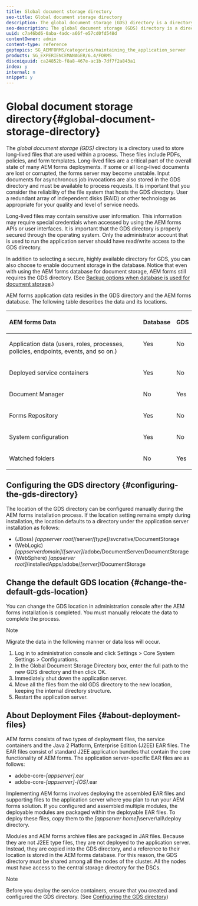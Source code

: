 ```yaml
---
title: Global document storage directory
seo-title: Global document storage directory
description: The global document storage (GDS) directory is a directory used to store long-lived files that are used within a process.
seo-description: The global document storage (GDS) directory is a directory used to store long-lived files that are used within a process.
uuid: c7a46bd6-0aba-4adc-a66f-e57cd0fd548d
contentOwner: admin
content-type: reference
geptopics: SG_AEMFORMS/categories/maintaining_the_application_server
products: SG_EXPERIENCEMANAGER/6.4/FORMS
discoiquuid: ca24852b-f8a8-467e-ac1b-7df7f2a843a1
index: y
internal: n
snippet: y
---
```


# Global document storage directory{#global-document-storage-directory}

The *global document storage (GDS)* directory is a directory used to store long-lived files that are used within a process. These files include PDFs, policies, and form templates. Long-lived files are a critical part of the overall state of many AEM forms deployments. If some or all long-lived documents are lost or corrupted, the forms server may become unstable. Input documents for asynchronous job invocations are also stored in the GDS directory and must be available to process requests. It is important that you consider the reliability of the file system that hosts the GDS directory. User a redundant array of independent disks (RAID) or other technology as appropriate for your quality and level of service needs.

Long-lived files may contain sensitive user information. This information may require special credentials when accessed by using the AEM forms APIs or user interfaces. It is important that the GDS directory is properly secured through the operating system. Only the administrator account that is used to run the application server should have read/write access to the GDS directory.

In addition to selecting a secure, highly available directory for GDS, you can also choose to enable document storage in the database. Notice that even with using the AEM forms database for document storage, AEM forms still requires the GDS directory. (See [Backup options when database is used for document storage](../../../forms/using/admin-help/files-back-recover.md#backup-options-when-database-is-used-for-document-storage).)

AEM forms application data resides in the GDS directory and the AEM forms database. The following table describes the data and its locations.

<table cellpadding="4" cellspacing="0"> 
 <thead align="left"> 
  <tr> 
   <th class="cellrowborder" id="d19e29288" valign="top" width="NaN%"><p>AEM forms Data</p></th> 
   <th class="cellrowborder" id="d19e29291" valign="top" width="NaN%"><p>Database</p></th> 
   <th class="cellrowborder" id="d19e29294" valign="top" width="NaN%"><p>GDS</p></th> 
  </tr> 
 </thead> 
 <tbody> 
  <tr> 
   <td class="cellrowborder" headers="d19e29288 " valign="top" width="NaN%"><p>Application data (users, roles, processes, policies, endpoints, events, and so on.)</p></td> 
   <td class="cellrowborder" headers="d19e29291 " valign="top" width="NaN%"><p>Yes</p></td> 
   <td class="cellrowborder" headers="d19e29294 " valign="top" width="NaN%"><p>No</p></td> 
  </tr> 
  <tr> 
   <td class="cellrowborder" headers="d19e29288 " valign="top" width="NaN%"><p>Deployed service containers</p></td> 
   <td class="cellrowborder" headers="d19e29291 " valign="top" width="NaN%"><p>Yes</p></td> 
   <td class="cellrowborder" headers="d19e29294 " valign="top" width="NaN%"><p>No</p></td> 
  </tr> 
  <tr> 
   <td class="cellrowborder" headers="d19e29288 " valign="top" width="NaN%"><p>Document Manager </p></td> 
   <td class="cellrowborder" headers="d19e29291 " valign="top" width="NaN%"><p>No</p></td> 
   <td class="cellrowborder" headers="d19e29294 " valign="top" width="NaN%"><p>Yes</p></td> 
  </tr> 
  <tr> 
   <td class="cellrowborder" headers="d19e29288 " valign="top" width="NaN%"><p>Forms Repository</p></td> 
   <td class="cellrowborder" headers="d19e29291 " valign="top" width="NaN%"><p>Yes</p></td> 
   <td class="cellrowborder" headers="d19e29294 " valign="top" width="NaN%"><p>No</p></td> 
  </tr> 
  <tr> 
   <td class="cellrowborder" headers="d19e29288 " valign="top" width="NaN%"><p>System configuration</p></td> 
   <td class="cellrowborder" headers="d19e29291 " valign="top" width="NaN%"><p>Yes</p></td> 
   <td class="cellrowborder" headers="d19e29294 " valign="top" width="NaN%"><p>No</p></td> 
  </tr> 
  <tr> 
   <td class="cellrowborder" headers="d19e29288 " valign="top" width="NaN%"><p>Watched folders</p></td> 
   <td class="cellrowborder" headers="d19e29291 " valign="top" width="NaN%"><p>No</p></td> 
   <td class="cellrowborder" headers="d19e29294 " valign="top" width="NaN%"><p>Yes</p></td> 
  </tr> 
 </tbody> 
</table>

## Configuring the GDS directory {#configuring-the-gds-directory}

The location of the GDS directory can be configured manually during the AEM forms installation process. If the location setting remains empty during installation, the location defaults to a directory under the application server installation as follows:

* (JBoss) *[appserver root]*/server/*[type]*/svcnative/DocumentStorage
* (WebLogic) *[appserverdomain]*/*[server]*/adobe/DocumentServer/DocumentStorage
* (WebSphere) *[appserver root]*/installedApps/adobe/*[server]*/DocumentStorage

## Change the default GDS location {#change-the-default-gds-location}

You can change the GDS location in administration console after the AEM forms installation is completed. You must manually relocate the data to complete the process.

>[!NOTE]
>
>Migrate the data in the following manner or data loss will occur.

1. Log in to administration console and click Settings &gt; Core System Settings &gt; Configurations.
1. In the Global Document Storage Directory box, enter the full path to the new GDS directory and then click OK.
1. Immediately shut down the application server.
1. Move all the files from the old GDS directory to the new location, keeping the internal directory structure. 
1. Restart the application server.

## About Deployment Files {#about-deployment-files}

AEM forms consists of two types of deployment files, the service containers and the Java 2 Platform, Enterprise Edition (J2EE) EAR files. The EAR files consist of standard J2EE application bundles that contain the core functionality of AEM forms. The application server-specific EAR files are as follows:

* adobe-core-*[appserver]*.ear 
* adobe-core-*[appserver]*-*[OS]*.ear

Implementing AEM forms involves deploying the assembled EAR files and supporting files to the application server where you plan to run your AEM forms solution. If you configured and assembled multiple modules, the deployable modules are packaged within the deployable EAR files. To deploy these files, copy them to the *[appserver home]*\server\all\deploy directory.

Modules and AEM forms archive files are packaged in JAR files. Because they are not J2EE type files, they are not deployed to the application server. Instead, they are copied into the GDS directory, and a reference to their location is stored in the AEM forms database. For this reason, the GDS directory must be shared among all the nodes of the cluster. All the nodes must have access to the central storage directory for the DSCs.

>[!NOTE]
>
>Before you deploy the service containers, ensure that you created and configured the GDS directory. (See [Configuring the GDS directory](global-document-storage-directory#configuring_the_gds_directory))

